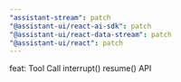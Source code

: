 ```yaml
---
"assistant-stream": patch
"@assistant-ui/react-ai-sdk": patch
"@assistant-ui/react-data-stream": patch
"@assistant-ui/react": patch
---
```


feat: Tool Call interrupt() resume() API
